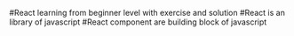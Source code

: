 #React learning from beginner level with exercise and solution
#React is an library of javascript
#React component are building block of javascript

